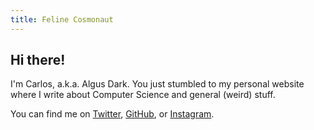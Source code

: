 ```yaml
---
title: Feline Cosmonaut
---
```


## Hi there!

I'm Carlos, a.k.a. Algus Dark. You just stumbled to my personal website where I write about Computer Science and general (weird) stuff.

You can find me on [Twitter](https://twitter.com/algusdark), [GitHub](https://github.com/AlgusDark), or [Instagram](https://www.instagram.com/algusdark/).